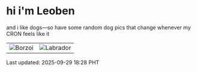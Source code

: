 # hi i'm Leoben

and i like dogs—so have some random dog pics that change whenever my CRON feels like it

|  |  |
|--------|----------|
| ![Borzoi](https://random-dog-vercel.vercel.app/api/random-borzoi?v=1759141728) | ![Labrador](https://random-dog-vercel.vercel.app/api/random-labrador?v=1759141728) |

Last updated: 2025-09-29 18:28 PHT
